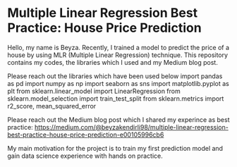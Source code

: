 # Multiple Linear Regression Best Practice: House Price Prediction

Hello, my name is Beyza. Recently, I trained a model to predict the price of a house by using MLR (Multiple Linear Regression) technique. 
This repository contains my codes, the libraries which I used and my Medium blog post.

Please reach out the libraries which have been used below
import pandas as pd
import numpy as np
import seaborn as sns
import matplotlib.pyplot as plt
from sklearn.linear_model import LinearRegression
from sklearn.model_selection import train_test_split
from sklearn.metrics import r2_score, mean_squared_error

Please reach out the Medium blog post which I shared my experince as best practice:
https://medium.com/@beyzakendirli98/multiple-linear-regression-best-practice-house-price-prediction-e00105996cb6 

My main motivation for the project is to train my first prediction model and gain data science experience with hands on practice.
